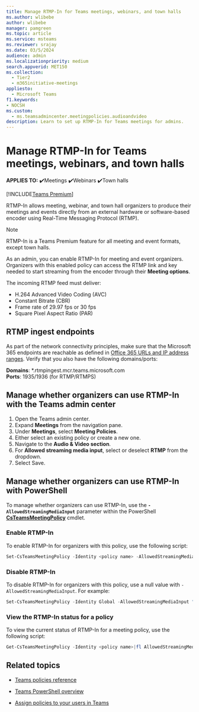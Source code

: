 ```yaml
---
title: Manage RTMP-In for Teams meetings, webinars, and town halls
ms.author: wlibebe
author: wlibebe
manager: pamgreen
ms.topic: article
ms.service: msteams
ms.reviewer: srajay
ms.date: 03/5/2024
audience: admin
ms.localizationpriority: medium
search.appverid: MET150
ms.collection: 
  - Tier2
  - m365initiative-meetings
appliesto: 
  - Microsoft Teams
f1.keywords:
- NOCSH
ms.custom: 
  - ms.teamsadmincenter.meetingpolicies.audioandvideo
description: Learn to set up RTMP-In for Teams meetings for admins.
---
```


# Manage RTMP-In for Teams meetings, webinars, and town halls

**APPLIES TO:** ✔️Meetings ✔️Webinars ✔️Town halls

[!INCLUDE[Teams Premium](includes/teams-premium-ecm.md)]

RTMP-In allows meeting, webinar, and town hall organizers to produce their meetings and events directly from an external hardware or software-based encoder using Real-Time Messaging Protocol (RTMP).

> [!NOTE]
> RTMP-In is a Teams Premium feature for all meeting and event formats, except town halls.

As an admin, you can enable RTMP-In for meeting and event organizers. Organizers with this enabled policy can access the RTMP link and key needed to start streaming from the encoder through their **Meeting options**.

The incoming RTMP feed must deliver:  

- H.264 Advanced Video Coding (AVC)
- Constant Bitrate (CBR)
- Frame rate of 29.97 fps or 30 fps
- Square Pixel Aspect Ratio (PAR)

## RTMP ingest endpoints

As part of the network connectivity principles, make sure that the Microsoft 365 endpoints are reachable as defined in
[Office 365 URLs and IP address ranges](/microsoft-365/enterprise/urls-and-ip-address-ranges).
Verify that you also have the following domains/ports:

**Domains**: *.rtmpingest.mcr.teams.microsoft.com<br>
**Ports**: 1935/1936 (for RTMP/RTMPS)

## Manage whether organizers can use RTMP-In with the Teams admin center

1. Open the Teams admin center.
2. Expand **Meetings** from the navigation pane.
3. Under **Meetings**, select **Meeting Policies**.
4. Either select an existing policy or create a new one.
5. Navigate to the **Audio & Video section**.
6. For **Allowed streaming media input**, select or deselect **RTMP** from the dropdown.
7. Select Save.

## Manage whether organizers can use RTMP-In with PowerShell

To manage whether organizers can use RTMP-In, use the **`-AllowedStreamingMediaInput`** parameter within the PowerShell [**CsTeamsMeetingPolicy**](/powershell/module/teams/set-csteamsmeetingpolicy) cmdlet.

### Enable RTMP-In

To enable RTMP-In for organizers with this policy, use the following script:

```powershell
Set-CsTeamsMeetingPolicy -Identity <policy name> -AllowedStreamingMediaInput "RTMP"  
```

### Disable RTMP-In

To disable RTMP-In for organizers with this policy, use a null value with `-AllowedStreamingMediaInput`. For example:

```powershell
Set-CsTeamsMeetingPolicy -Identity Global -AllowedStreamingMediaInput ""
```

### View the RTMP-In status for a policy

To view the current status of RTMP-In for a meeting policy, use the following script:

```PowerShell
Get-CsTeamsMeetingPolicy -Identity <policy name>|fl AllowedStreamingMediaInput
```

## Related topics

- [Teams policies reference](settings-policies-reference.md#audio--video)

- [Teams PowerShell overview](teams-powershell-overview.md)

- [Assign policies to your users in Teams](policy-assignment-overview.md)
